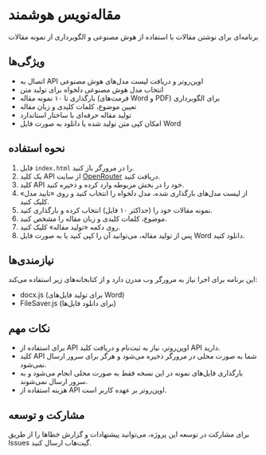 # مقاله‌نویس هوشمند

برنامه‌ای برای نوشتن مقالات با استفاده از هوش مصنوعی و الگوبرداری از نمونه مقالات

## ویژگی‌ها

- اتصال به API اوپن‌روتر و دریافت لیست مدل‌های هوش مصنوعی
- انتخاب مدل هوش مصنوعی دلخواه برای تولید متن
- بارگذاری تا ۱۰ نمونه مقاله (فرمت‌های Word و PDF) برای الگوبرداری
- تعیین موضوع، کلمات کلیدی و زبان مقاله
- تولید مقاله حرفه‌ای با ساختار استاندارد
- امکان کپی متن تولید شده یا دانلود به صورت فایل Word

## نحوه استفاده

1. فایل `index.html` را در مرورگر باز کنید.
2. یک کلید API از سایت [OpenRouter](https://openrouter.ai) دریافت کنید.
3. کلید API خود را در بخش مربوطه وارد کرده و ذخیره کنید.
4. از لیست مدل‌های بارگذاری شده، مدل دلخواه را انتخاب کنید و روی «تایید مدل» کلیک کنید.
5. نمونه مقالات خود را (حداکثر ۱۰ فایل) انتخاب کرده و بارگذاری کنید.
6. موضوع، کلمات کلیدی و زبان مقاله را مشخص کنید.
7. روی دکمه «تولید مقاله» کلیک کنید.
8. پس از تولید مقاله، می‌توانید آن را کپی کنید یا به صورت فایل Word دانلود کنید.

## نیازمندی‌ها

این برنامه برای اجرا نیاز به مرورگر وب مدرن دارد و از کتابخانه‌های زیر استفاده می‌کند:

- docx.js (برای تولید فایل‌های Word)
- FileSaver.js (برای دانلود فایل‌ها)

## نکات مهم

- برای استفاده از API اوپن‌روتر، نیاز به ثبت‌نام و دریافت کلید API دارید.
- کلید API شما به صورت محلی در مرورگر ذخیره می‌شود و هرگز برای سرور ارسال نمی‌شود.
- بارگذاری فایل‌های نمونه در این نسخه فقط به صورت محلی انجام می‌شود و به سرور ارسال نمی‌شوند.
- هزینه استفاده از API اوپن‌روتر بر عهده کاربر است.

## مشارکت و توسعه

برای مشارکت در توسعه این پروژه، می‌توانید پیشنهادات و گزارش خطاها را از طریق Issues گیت‌هاب ارسال کنید. 